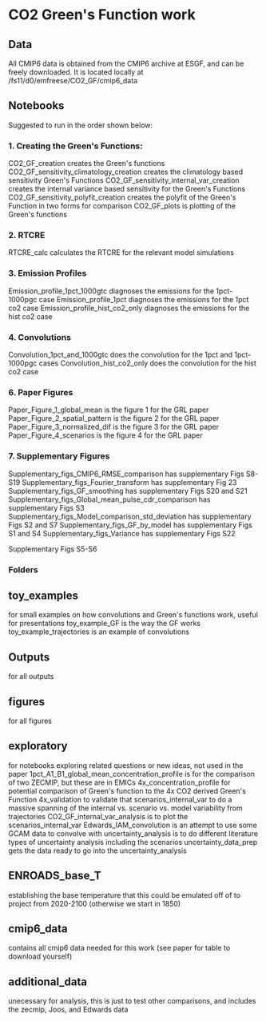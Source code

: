 # CO2 Green's Function work

## Data

All CMIP6 data is obtained from the CMIP6 archive at ESGF, and can be freely downloaded. It is located locally at /fs11/d0/emfreese/CO2_GF/cmip6_data

## Notebooks
Suggested to run in the order shown below:

### 1. Creating the Green's Functions:

CO2_GF_creation creates the Green's functions 
CO2_GF_sensitivity_climatology_creation creates the climatology based sensitivity Green's Functions
CO2_GF_sensitivity_internal_var_creation creates the internal variance based sensitivity for the Green's Functions
CO2_GF_sensitivity_polyfit_creation creates the polyfit of the Green's Function in two forms for comparison
CO2_GF_plots is plotting of the Green's functions

### 2. RTCRE
RTCRE_calc calculates the RTCRE for the relevant model simulations

### 3. Emission Profiles

Emission_profile_1pct_1000gtc diagnoses the emissions for the 1pct-1000pgc case
Emission_profile_1pct diagnoses the emissions for the 1pct co2 case
Emission_profile_hist_co2_only diagnoses the emissions for the hist co2 case

### 4. Convolutions
Convolution_1pct_and_1000gtc does the convolution for the 1pct and 1pct-1000pgc cases
Convolution_hist_co2_only does the convolution for the hist co2 case

### 6. Paper Figures
Paper_Figure_1_global_mean is the figure 1 for the GRL paper
Paper_Figure_2_spatial_pattern is the figure 2 for the GRL paper
Paper_Figure_3_normalized_dif is the figure 3 for the GRL paper
Paper_Figure_4_scenarios is the figure 4 for the GRL paper

### 7. Supplementary Figures
Supplementary_figs_CMIP6_RMSE_comparison has supplementary Figs S8-S19
Supplementary_figs_Fourier_transform has supplementary Fig 23
Supplementary_figs_GF_smoothing has supplementary Figs S20 and S21
Supplementary_figs_Global_mean_pulse_cdr_comparison has supplementary Figs S3
Supplementary_figs_Model_comparison_std_deviation has supplementary Figs S2 and S7
Supplementary_figs_GF_by_model has supplementary Figs S1 and S4
Supplementary_figs_Variance has supplementary Figs S22

Supplementary Figs S5-S6

### Folders

## toy_examples 
for small examples on how convolutions and Green's functions work, useful for presentations
toy_example_GF is the way the GF works
toy_example_trajectories is an example of convolutions

## Outputs
for all outputs
## figures
for all figures
## exploratory 
for notebooks exploring related questions or new ideas, not used in the paper
1pct_A1_B1_global_mean_concentration_profile is for the comparison of two ZECMIP, but these are in EMICs
4x_concentration_profile for potential comparison of Green's function to the 4x CO2 derived Green's Function
4x_validation to validate that
scenarios_internal_var to do a massive spanning of the internal vs. scenario vs. model variability from trajectories
CO2_GF_internal_var_analysis is to plot the scenarios_internal_var
Edwards_IAM_convolution is an attempt to use some GCAM data to convolve with 
uncertainty_analysis is to do different literature types of uncertainty analysis including the scenarios
uncertainty_data_prep gets the data ready to go into the uncertainty_analysis

## ENROADS_base_T
establishing the base temperature that this could be emulated off of to project from 2020-2100 (otherwise we start in 1850)
## cmip6_data
contains all cmip6 data needed for this work (see paper for table to download yourself)
## additional_data
unecessary for analysis, this is just to test other comparisons, and includes the zecmip, Joos, and Edwards data
